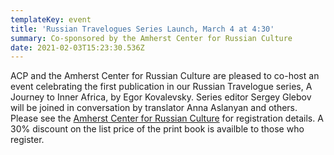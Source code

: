 ```yaml
---
templateKey: event
title: 'Russian Travelogues Series Launch, March 4 at 4:30'
summary: Co-sponsored by the Amherst Center for Russian Culture
date: 2021-02-03T15:23:30.536Z
---
```

ACP and the Amherst Center for Russian Culture are pleased to co-host an event celebrating the first publication in our Russian Travelogue series, A Journey to Inner Africa, by Egor Kovalevsky. Series editor Sergey Glebov will be joined in conversation by translator Anna Aslanyan and others. Please see the [Amherst Center for Russian Culture](https://amherstcollege.zoom.us/meeting/register/tJ0ofuytrD0sH9XreiKhARkq4Id3PtGRDeNc) for registration details. A 30% discount on the list price of the print book is availble to those who register.
